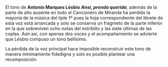 El tono de **Antonio Marques Lésbio** ***Ansi, prenda querida***, además de la parte de alto ausente en todo el Cancionero de Miranda ha perdido la mayoría de la música del tiple 1º pues la hoja correspondiente del librete de esta voz está arrancada y solo se conserva un fragmeto de la parte inferior en la que sobreviven ocho notas del estribillo y las siete últimas de las coplas. Aún así, con apenas dos voces y el acompañamiento se advierte que Lésbio compuso un tono bellísimo.

La pérdida de la voz principal hace imposible reconstruir este tono de manera mínimamente fidedigna y solo es posible plantear una recomposición.  